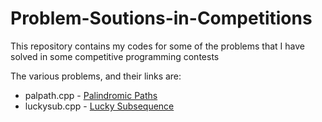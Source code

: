 # Problem-Soutions-in-Competitions
This repository contains my codes for some of the problems that I have solved in some competitive programming contests

The various problems, and their links are:

* palpath.cpp - [Palindromic Paths](https://www.codechef.com/problems/PALPATH)
* luckysub.cpp - [Lucky Subsequence](http://codeforces.com/problemset/problem/145/C)
